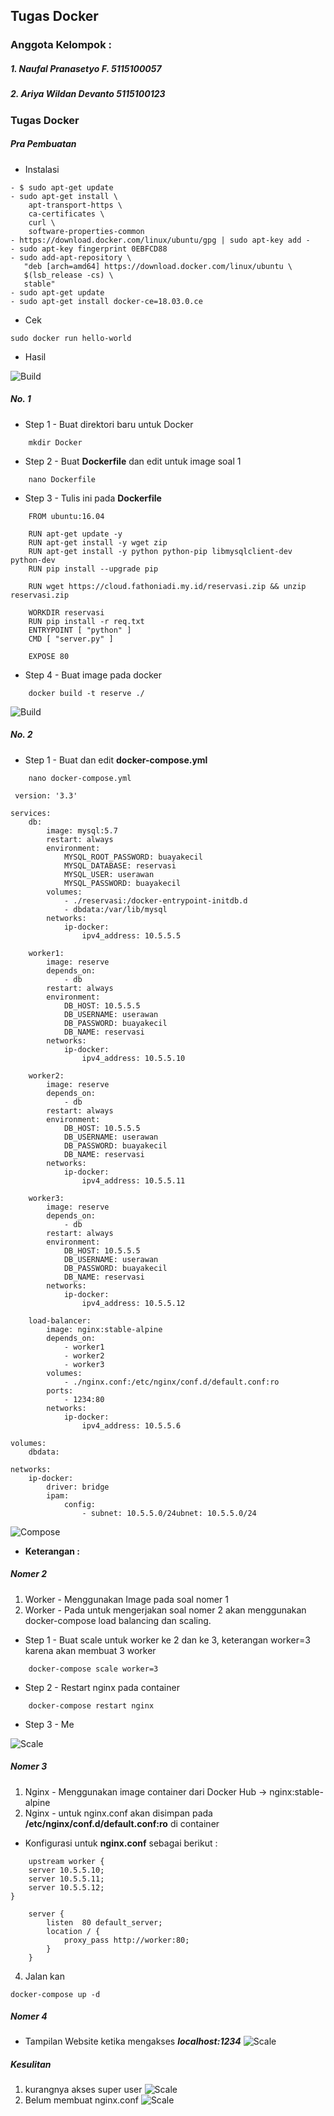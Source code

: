 ## Tugas Docker

### Anggota Kelompok :

##### 1. Naufal Pranasetyo F.	5115100057
##### 2. Ariya Wildan Devanto	5115100123

### Tugas Docker

##### Pra Pembuatan
- Instalasi 

```
- $ sudo apt-get update
- sudo apt-get install \
    apt-transport-https \
    ca-certificates \
    curl \
    software-properties-common
- https://download.docker.com/linux/ubuntu/gpg | sudo apt-key add -
- sudo apt-key fingerprint 0EBFCD88
- sudo add-apt-repository \
   "deb [arch=amd64] https://download.docker.com/linux/ubuntu \
   $(lsb_release -cs) \
   stable"
- sudo apt-get update
- sudo apt-get install docker-ce=18.03.0.ce
```
- Cek 

```
sudo docker run hello-world
```
- Hasil

![Build](img/4.png "Build-Image")


##### No. 1
- Step 1 - Buat direktori baru untuk Docker
```
    mkdir Docker
```
- Step 2 - Buat **Dockerfile** dan edit untuk image soal 1
```
    nano Dockerfile
```
- Step 3 - Tulis ini pada **Dockerfile**
```
    FROM ubuntu:16.04

    RUN apt-get update -y
    RUN apt-get install -y wget zip
    RUN apt-get install -y python python-pip libmysqlclient-dev python-dev
    RUN pip install --upgrade pip

    RUN wget https://cloud.fathoniadi.my.id/reservasi.zip && unzip reservasi.zip

    WORKDIR reservasi
    RUN pip install -r req.txt
    ENTRYPOINT [ "python" ]
    CMD [ "server.py" ]

    EXPOSE 80
```
- Step 4 - Buat image pada docker
```
    docker build -t reserve ./
```
![Build](img/1.png "Build-Image")

##### No. 2 
- Step 1 - Buat dan edit **docker-compose.yml**
```
    nano docker-compose.yml
```

```
 version: '3.3'

services:
    db:
        image: mysql:5.7
        restart: always
        environment:
            MYSQL_ROOT_PASSWORD: buayakecil
            MYSQL_DATABASE: reservasi
            MYSQL_USER: userawan
            MYSQL_PASSWORD: buayakecil
        volumes:
            - ./reservasi:/docker-entrypoint-initdb.d
            - dbdata:/var/lib/mysql
        networks:
            ip-docker:
                ipv4_address: 10.5.5.5

    worker1:
        image: reserve
        depends_on:
            - db
        restart: always
        environment: 
            DB_HOST: 10.5.5.5
            DB_USERNAME: userawan
            DB_PASSWORD: buayakecil
            DB_NAME: reservasi
        networks:
            ip-docker:
                ipv4_address: 10.5.5.10

    worker2:
        image: reserve
        depends_on:
            - db
        restart: always
        environment: 
            DB_HOST: 10.5.5.5
            DB_USERNAME: userawan
            DB_PASSWORD: buayakecil
            DB_NAME: reservasi
        networks:
            ip-docker:
                ipv4_address: 10.5.5.11

    worker3:
        image: reserve
        depends_on:
            - db
        restart: always
        environment:
            DB_HOST: 10.5.5.5
            DB_USERNAME: userawan
            DB_PASSWORD: buayakecil
            DB_NAME: reservasi
        networks:
            ip-docker:
                ipv4_address: 10.5.5.12

    load-balancer:
        image: nginx:stable-alpine
        depends_on:
            - worker1
            - worker2
            - worker3
        volumes:
            - ./nginx.conf:/etc/nginx/conf.d/default.conf:ro
        ports:
            - 1234:80
        networks: 
            ip-docker:
                ipv4_address: 10.5.5.6

volumes:
    dbdata:

networks: 
    ip-docker:
        driver: bridge
        ipam: 
            config:
                - subnet: 10.5.5.0/24ubnet: 10.5.5.0/24
```

![Compose](img/2.png "Docker Compose")

- **Keterangan :**
##### Nomer 2
1. Worker - Menggunakan Image pada soal nomer 1
2. Worker - Pada untuk mengerjakan soal nomer 2 akan menggunakan docker-compose load balancing dan scaling.

- Step 1 - Buat scale untuk worker ke 2 dan ke 3, keterangan worker=3 karena akan membuat 3 worker
```
    docker-compose scale worker=3
```
- Step 2 - Restart nginx pada container
```
    docker-compose restart nginx
```
- Step 3 - Me

![Scale](img/3.png "Docker Scale")

##### Nomer 3
1. Nginx - Menggunakan image container dari Docker Hub -> nginx:stable-alpine
2. Nginx - untuk nginx.conf akan disimpan pada **/etc/nginx/conf.d/default.conf:ro** di container

- Konfigurasi untuk **nginx.conf** sebagai berikut :
```
    upstream worker {
    server 10.5.5.10;
    server 10.5.5.11;
    server 10.5.5.12;
}

    server {
        listen  80 default_server;
        location / {
            proxy_pass http://worker:80;
        }
    }
```
4. Jalan kan 
```
docker-compose up -d
```
##### Nomer 4
- Tampilan Website ketika mengakses ***localhost:1234***
![Scale](img/7.png "Docker Sc")

##### Kesulitan 
1. kurangnya akses super user
![Scale](img/5.png "Docker Sc")
2. Belum membuat nginx.conf
![Scale](img/6.png "Docker Sc")